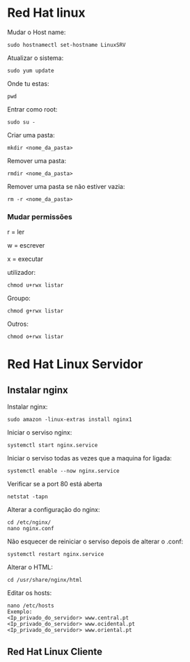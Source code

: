 # Red Hat linux


Mudar o Host name:
```
sudo hostnamectl set-hostname LinuxSRV
```

Atualizar o sistema:
```
sudo yum update
```

Onde tu estas:
```
pwd
``` 

Entrar como root:
```
sudo su -
```

Criar uma pasta:
```
mkdir <nome_da_pasta>
```

Remover uma pasta:
```
rmdir <nome_da_pasta>
```

Remover uma pasta se não estiver vazia:
```
rm -r <nome_da_pasta>
```

### Mudar permissões

r = ler

w = escrever

x = executar

utilizador:
```
chmod u+rwx listar
```

Groupo:
```
chmod g+rwx listar
```

Outros:
```
chmod o+rwx listar
```
# Red Hat Linux Servidor
## Instalar nginx

Instalar nginx:
```
sudo amazon -linux-extras install nginx1
```

Iniciar o serviso nginx:
```
systemctl start nginx.service 
```

Iniciar o serviso todas as vezes que a maquina for ligada:

```
systemctl enable --now nginx.service 
```


Verificar se a port 80 está aberta 
```
netstat -tapn
```
Alterar a configuração do nginx:
```
cd /etc/nginx/
nano nginx.conf
```

Não esquecer de reiniciar o serviso depois de alterar o .conf:
```
systemctl restart nginx.service 
```

Alterar o HTML: 
```
cd /usr/share/nginx/html
```

Editar os hosts:
```
nano /etc/hosts
Exemplo:
<Ip_privado_do_servidor> www.central.pt
<Ip_privado_do_servidor> www.ocidental.pt
<Ip_privado_do_servidor> www.oriental.pt
```



## Red Hat Linux Cliente





